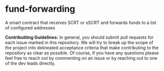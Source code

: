 # fund-forwarding
A smart contract that receives SCRT or sSCRT and forwards funds to a list of configured addresses

**Contributitng Guidelines:**
In general, you should submit pull requests for each issue marked in this repository. We will try to break up the scope of the project into delineated acceptance criteria that make contributing to the repository as clear as possible. Of course, if you have any questions please feel free to reach out by commenting on an issue or by reaching out to one of the dev leads directly.

